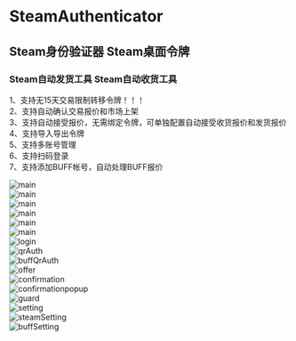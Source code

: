 # SteamAuthenticator
## Steam身份验证器 Steam桌面令牌
### Steam自动发货工具 Steam自动收货工具

1、支持无15天交易限制转移令牌！！！<br>
2、支持自动确认交易报价和市场上架<br>
3、支持自动接受报价，无需绑定令牌，可单独配置自动接受收货报价和发货报价<br>
4、支持导入导出令牌<br>
5、支持多账号管理<br>
6、支持扫码登录<br>
7、支持添加BUFF帐号，自动处理BUFF报价<br>

![main](images/1_main.png)<br>
![main](images/1_main_menu1.png)<br>
![main](images/1_main_menu2.png)<br>
![main](images/1_main_steam_menu.png)<br>
![main](images/2_main.png)<br>
![main](images/2_main_buff_menu.png)<br>
![login](images/3_login.png)<br>
![qrAuth](images/4_qrAuth.png)<br>
![buffQrAuth](images/5_buffQrAuth.png)<br>
![offer](images/6_offer.png)<br>
![confirmation](images/7_confirmation.png)<br>
![confirmationpopup](images/8_confirmationpopup.png)<br>
![guard](images/9_guard.png)<br>
![setting](images/10_setting.png)<br>
![steamSetting](images/11_steamSetting.png)<br>
![buffSetting](images/12_buffSetting.png)<br>




